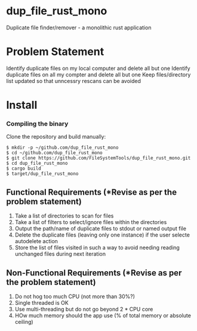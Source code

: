 # dup_file_rust_mono
Duplicate file finder/remover - a monolithic rust application

# Problem Statement
Identify duplicate files on my local computer and delete all but one
Identify duplicate files on all my compter and delete all but one
Keep files/directory list updated so that unncessry rescans can be avoided

# Install

### Compiling the binary
Clone the repository and build manually:

```
$ mkdir -p ~/github.com/dup_file_rust_mono
$ cd ~/github.com/dup_file_rust_mono
$ git clone https://github.com/FileSystemTools/dup_file_rust_mono.git
$ cd dup_file_rust_mono
$ cargo build
$ target/dup_file_rust_mono
```

## Functional Requirements (*Revise as per the problem statement)
1. Take a list of directories to scan for files
2. Take a list of filters to select/ignore files within the directories
3. Output the path/name of duplicate files to stdout or named output file
4. Delete the duplicate files (leaving only one instance) if the user selecte autodelete action
5. Store the list of files visited in such a way to avoid needing reading unchanged files during next iteration

## Non-Functional Requirements (*Revise as per the problem statement)
1. Do not hog too much CPU (not more than 30%?)
2. Single threaded is OK
3. Use multi-threading but do not go beyond 2 * CPU core
4. HOw much memory should the app use (% of total memory or absolute ceiling)